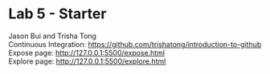 # Lab 5 - Starter
Jason Bui and Trisha Tong <br>
Continuous Integration: https://github.com/trishatong/introduction-to-github <br>
Expose page: http://127.0.0.1:5500/expose.html <br>
Explore page: http://127.0.0.1:5500/explore.html
